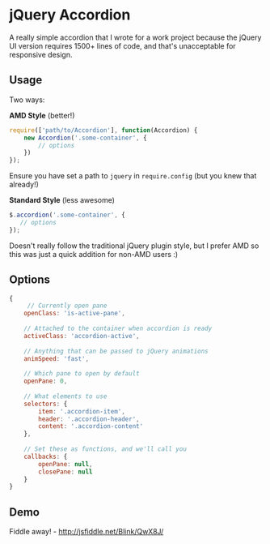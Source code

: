 # jQuery Accordion
A really simple accordion that I wrote for a work project because the jQuery UI version requires 1500+ lines of code, and that's unacceptable for responsive design.

## Usage
Two ways:

__AMD Style__ (better!)

```js
require(['path/to/Accordion'], function(Accordion) {
	new Accordion('.some-container', {
		// options
	})
});
```
Ensure you have set a path to `jquery` in `require.config` (but you knew that already!)

__Standard Style__ (less awesome)

```js
$.accordion('.some-container', {
   // options
});
```
Doesn't really follow the traditional jQuery plugin style, but I prefer AMD so this was just a quick addition for non-AMD users :)

## Options

```js
{
	 // Currently open pane
    openClass: 'is-active-pane',   
     
    // Attached to the container when accordion is ready
    activeClass: 'accordion-active', 
    
	// Anything that can be passed to jQuery animations  
    animSpeed: 'fast',
    
	// Which pane to open by default
    openPane: 0,
    
	// What elements to use
    selectors: {
        item: '.accordion-item',
        header: '.accordion-header',
        content: '.accordion-content'
    },
    
	// Set these as functions, and we'll call you
    callbacks: {
        openPane: null,
        closePane: null
    }
}
```

## Demo

Fiddle away! - http://jsfiddle.net/Blink/QwX8J/